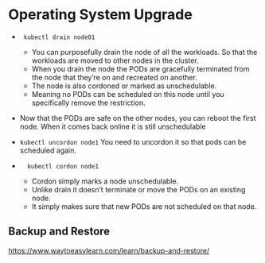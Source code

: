 # Operating System Upgrade

- ``` kubectl drain node01```
  - You can purposefully drain the node of all the workloads. So that the workloads are moved to other nodes in the cluster.
  -  When you drain the node the PODs are gracefully terminated from the node that they’re on and recreated on another.
  - The node is also cordoned or marked as unschedulable. 
  - Meaning no PODs can be scheduled on this node until you specifically remove the restriction.

- Now that the PODs are safe on the other nodes, you can reboot the first node. When it comes back online it is still unschedulable
-  ```kubectl uncordon node1``` You need to uncordon it so that pods can be scheduled again.

- ```  kubectl cordon node1``` 
  - Cordon simply marks a node unschedulable.
  - Unlike drain it doesn’t terminate or move the PODs on an existing node. 
  - It simply makes sure that new PODs are not scheduled on that node.
    
## Backup and Restore
https://www.waytoeasylearn.com/learn/backup-and-restore/
